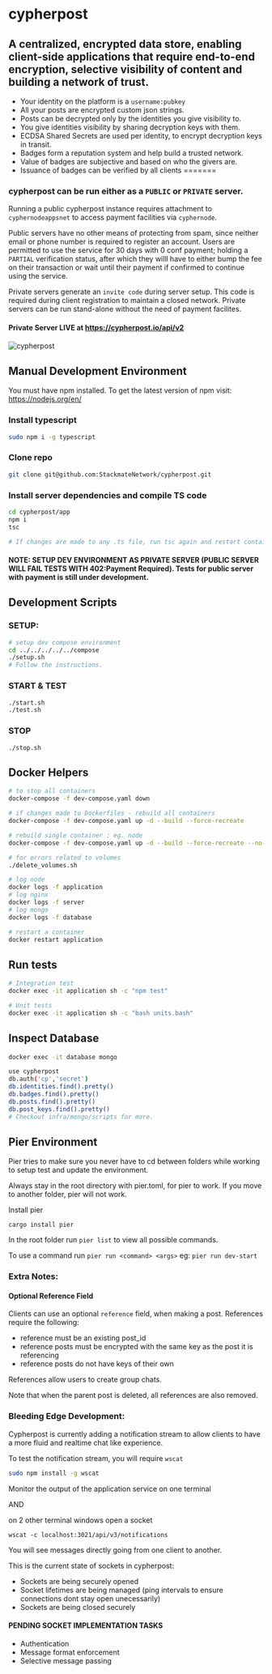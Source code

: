 # cypherpost

## A centralized, encrypted data store, enabling client-side applications that require end-to-end encryption, selective visibility of content and building a network of trust.

- Your identity on the platform is a `username:pubkey`
- All your posts are encrypted custom json strings.
- Posts can be decrypted only by the identities you give visibility to.
- You give identities visibility by sharing decryption keys with them.
- ECDSA Shared Secrets are used per identity, to encrypt decryption keys in transit.
- Badges form a reputation system and help build a trusted network.
- Value of badges are subjective and based on who the givers are.
- Issuance of badges can be verified by all clients
=======

### cypherpost can be run either as a `PUBLIC` or `PRIVATE` server. 

Running a public cypherpost instance requires attachment to `cyphernodeappsnet` to access payment facilities via `cyphernode`.

Public servers have no other means of protecting from spam, since neither email or phone number is required to register an account. Users are permitted to use the service for 30 days with 0 conf payment; holding a `PARTIAL` verification status, after which they willl have to either bump the fee on their transaction or wait until their payment if confirmed to continue using the service.

Private servers generate an `invite code` during server setup. This code is required during client registration to maintain a closed network. Private servers can be run stand-alone without the need of payment facilites.

#### Private Server LIVE at https://cypherpost.io/api/v2

![cypherpost](design/assets/owl.png)

## Manual Development Environment 

You must have npm installed.
To get the latest version of npm visit: https://nodejs.org/en/

### Install typescript
```bash
sudo npm i -g typescript
```
### Clone repo
```bash
git clone git@github.com:StackmateNetwork/cypherpost.git
```

### Install server dependencies and compile TS code
```bash
cd cypherpost/app
npm i
tsc

# If changes are made to any .ts file, run tsc again and restart container
```

#### NOTE: SETUP DEV ENVIRONMENT AS PRIVATE SERVER (PUBLIC SERVER WILL FAIL TESTS WITH 402:Payment Required). Tests for public server with payment is still under development.

## Development Scripts

### SETUP:
```bash
# setup dev compose environment
cd ../../../../../compose
./setup.sh
# Follow the instructions.
```

### START & TEST
```bash
./start.sh
./test.sh
```

### STOP
```
./stop.sh
```

## Docker Helpers
```bash
# to stop all containers
docker-compose -f dev-compose.yaml down
```

```bash
# if changes made to Dockerfiles - rebuild all containers
docker-compose -f dev-compose.yaml up -d --build --force-recreate
```

```bash
# rebuild single container : eg. node
docker-compose -f dev-compose.yaml up -d --build --force-recreate --no-deps node
```

```bash
# for errors related to volumes
./delete_volumes.sh
```

```bash
# log node
docker logs -f application
# log nginx
docker logs -f server
# log mongo
docker logs -f database
```

```bash
# restart a container
docker restart application
```

## Run tests

```bash
# Integration test
docker exec -it application sh -c "npm test"

# Unit tests
docker exec -it application sh -c "bash units.bash"

```

## Inspect Database
```bash
docker exec -it database mongo

use cypherpost
db.auth('cp','secret')
db.identities.find().pretty()
db.badges.find().pretty()
db.posts.find().pretty()
db.post_keys.find().pretty()
# Checkout infra/mongo/scripts for more.
```

## Pier Environment

Pier tries to make sure you never have to cd between folders while working to setup test and update the environment.

Always stay in the root directory with pier.toml, for pier to work. If you move to another folder, pier will not work.

Install pier

```
cargo install pier
```

In the root folder run `pier list` to view all possible commands.

To use a command run `pier run <command> <args>` eg: `pier run dev-start`


### Extra Notes:

#### Optional Reference Field

Clients can use an optional  `reference` field, when making a post. References require the following:

- reference must be an existing post_id
- reference posts must be encrypted with the same key as the post it is referencing
- reference posts do not have keys of their own

References allow users to create group chats.

Note that when the parent post is deleted, all references are also removed.


### Bleeding Edge Development:

Cypherpost is currently adding a notification stream to allow clients to have a more fluid and realtime chat like experience.

To test the notification stream, you will require `wscat`

```bash
sudo npm install -g wscat
```

Monitor the output of the application service on one terminal 

AND 

on 2 other terminal windows open a socket

```
wscat -c localhost:3021/api/v3/notifications
```

You will see messages directly going from one client to another.

This is the current state of sockets in cypherpost:

- Sockets are being securely opened
- Socket lifetimes are being managed (ping intervals to ensure connections dont stay open unecessarily)
- Sockets are being closed securely


#### PENDING SOCKET IMPLEMENTATION TASKS

- Authentication
- Message format enforcement
- Selective message passing
